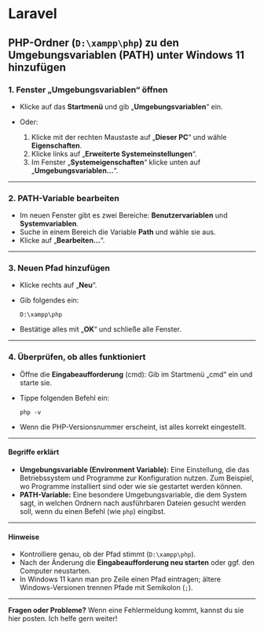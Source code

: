 # Laravel

## PHP-Ordner (`D:\xampp\php`) zu den Umgebungsvariablen (PATH) unter Windows 11 hinzufügen

### 1. Fenster „Umgebungsvariablen“ öffnen

* Klicke auf das **Startmenü** und gib „**Umgebungsvariablen**“ ein.
* Oder:

  1. Klicke mit der rechten Maustaste auf „**Dieser PC**“ und wähle **Eigenschaften**.
  2. Klicke links auf „**Erweiterte Systemeinstellungen**“.
  3. Im Fenster „**Systemeigenschaften**“ klicke unten auf „**Umgebungsvariablen...**“.

---

### 2. PATH-Variable bearbeiten

* Im neuen Fenster gibt es zwei Bereiche: **Benutzervariablen** und **Systemvariablen**.
* Suche in einem Bereich die Variable **Path** und wähle sie aus.
* Klicke auf „**Bearbeiten...**“.

---

### 3. Neuen Pfad hinzufügen

* Klicke rechts auf „**Neu**“.
* Gib folgendes ein:

  ```
  D:\xampp\php
  ```
* Bestätige alles mit „**OK**“ und schließe alle Fenster.

---

### 4. Überprüfen, ob alles funktioniert

* Öffne die **Eingabeaufforderung** (cmd): Gib im Startmenü „cmd“ ein und starte sie.
* Tippe folgenden Befehl ein:

  ```
  php -v
  ```
* Wenn die PHP-Versionsnummer erscheint, ist alles korrekt eingestellt.

---

#### Begriffe erklärt

* **Umgebungsvariable (Environment Variable):**
  Eine Einstellung, die das Betriebssystem und Programme zur Konfiguration nutzen. Zum Beispiel, wo Programme installiert sind oder wie sie gestartet werden können.
* **PATH-Variable:**
  Eine besondere Umgebungsvariable, die dem System sagt, in welchen Ordnern nach ausführbaren Dateien gesucht werden soll, wenn du einen Befehl (wie `php`) eingibst.

---

#### Hinweise

* Kontrolliere genau, ob der Pfad stimmt (`D:\xampp\php`).
* Nach der Änderung die **Eingabeaufforderung neu starten** oder ggf. den Computer neustarten.
* In Windows 11 kann man pro Zeile einen Pfad eintragen; ältere Windows-Versionen trennen Pfade mit Semikolon (`;`).

---

**Fragen oder Probleme?**
Wenn eine Fehlermeldung kommt, kannst du sie hier posten. Ich helfe gern weiter!
